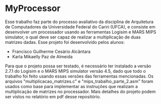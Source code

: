 # MyProcessor
Esse trabalho faz parte do processo avaliativo da disciplina de Arquitetura de Computadores da Universidade Federal do Cariri (UFCA), e consiste em desenvolver um processador usando as ferramentas Logisim e MARS MIPS simulator, o qual deve ser capaz de realizar a multiplicação de duas matrizes dadas. Esse projeto foi desenvolvido pelos alunos:
- Francisco Guilherme Cesário Alcântara
- Karla Mikaelly Paz de Almeida

Para que o projeto possa ser testado, é necessário ter instalado a versão 2.7.1 do Logisim e o MARS MIPS simulator versão 4.5, dado que todo o trabalho foi feito usando essas versões das ferramentas mencionadas. Os arquivos "multiplicacao_matrizes.c" e "mips_trabalho_parte_2.asm" foram usados como base para implementar as instruções que realizam a multiplicação de matrizes no processador. Mais detalhes do projeto podem ser vistos no relatório em pdf desse repositório.
